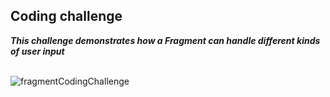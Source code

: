 ## Coding challenge

***This challenge demonstrates how a Fragment can handle different kinds of user input***
<br>
<br>

![fragmentCodingChallenge](https://user-images.githubusercontent.com/47735236/111602156-2ad3d980-87fb-11eb-8ae9-64d995151060.gif)
